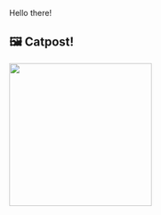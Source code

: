 Hello there!



## 🖼️ Catpost!

<sub>
    <img src="https://cdn2.thecatapi.com/images/dus.jpg" height="256">
</sub>


